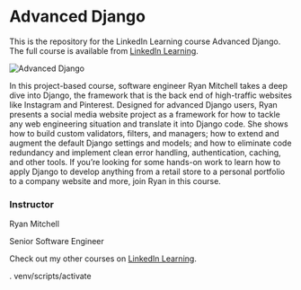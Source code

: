 # Advanced Django
This is the repository for the LinkedIn Learning course Advanced Django. The full course is available from [LinkedIn Learning][lil-course-url].

![Advanced Django][lil-thumbnail-url] 

In this project-based course, software engineer Ryan Mitchell takes a deep dive into Django, the framework that is the back end of high-traffic websites like Instagram and Pinterest. Designed for advanced Django users, Ryan presents a social media website project as a framework for how to tackle any web engineering situation and translate it into Django code. She shows how to build custom validators, filters, and managers; how to extend and augment the default Django settings and models; and how to eliminate code redundancy and implement clean error handling, authentication, caching, and other tools. If you’re looking for some hands-on work to learn how to apply Django to develop anything from a retail store to a personal portfolio to a company website and more, join Ryan in this course.

### Instructor

Ryan Mitchell 
                            
Senior Software Engineer

                            

Check out my other courses on [LinkedIn Learning](https://www.linkedin.com/learning/instructors/ryan-mitchell).

[lil-course-url]: https://www.linkedin.com/learning/advanced-django
[lil-thumbnail-url]: https://cdn.lynda.com/course/3000142/3000142-1641428250754-16x9.jpg

. venv/scripts/activate